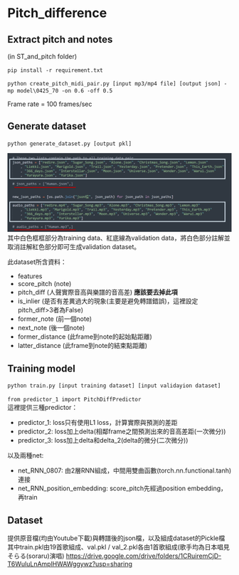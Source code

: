 # Pitch_difference
## Extract pitch and notes
(in ST_and_pitch folder)
```
pip install -r requirement.txt
```

```
python create_pitch_midi_pair.py [input mp3/mp4 file] [output json] -mp model\0425_70 -on 0.6 -off 0.5
```
Frame rate = 100 frames/sec  
  

## Generate dataset
```
python generate_dataset.py [output pkl]
```
  
![image](https://github.com/Jenny910927/Pitcg_difference/blob/main/Example_picture.png)
其中白色框框部分為training data、紅底線為validation data，將白色部分註解並取消註解紅色部分即可生成validation dataset。  
  
此dataset所含資料：
  * features
  * score_pitch (note)
  * pitch_diff (人聲實際音高與樂譜的音高差) **應該要去掉此項**
  * is_inlier (是否有差異過大的現象(主要是避免轉譜錯誤)，這裡設定pitch_diff>3者為False)
  * former_note (前一個note)
  * next_note (後一個note)
  * former_distance (此frame到note的起始點距離)
  * latter_distance (此frame到note的結束點距離)

## Training model
```
python train.py [input training dataset] [input validayion dataset]
```
  
`from predictor_1 import PitchDiffPredictor`  
這裡提供三種predictor：
  * predictor_1: loss只有使用L1 loss，計算實際與預測的差距
  * predictor_2: loss加上delta(相鄰frame之間預測出來的音高差距(一次微分))
  * predictor_3: loss加上delta和delta_2(delta的微分(二次微分))  
  
以及兩種net:
  * net_RNN_0807: 由2層RNN組成，中間用雙曲函數(torch.nn.functional.tanh)連接
  * net_RNN_position_embedding: score_pitch先經過position embedding，再train


## Dataset
提供原音檔(均由Youtube下載)與轉譜後的json檔，以及組成dataset的Pickle檔  
其中train.pkl由19首歌組成、val.pkl / val_2.pkl各由1首歌組成(歌手均為日本唱見そらる(soraru)演唱)
https://drive.google.com/drive/folders/1CRuiremCjD-T6WuluLnAmplHWAWggywz?usp=sharing  
